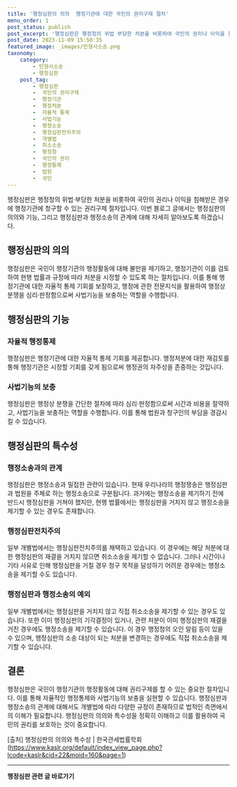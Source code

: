 ```yaml
---
title: '행정심판의 의의  행정기관에 대한 국민의 권리구제 절차'
menu_order: 1
post_status: publish
post_excerpt: '행정심판은 행정청의 위법 부당한 처분을 비롯하여 국민의 권리나 이익을 침해받은 경우에 행정기관에 청구할 수 있는 권리구제 절차입니다. 이번 블로그 글에서는 행정심판의 의의와 기능, 그리고 행정심판과 행정소송의 관계에 대해 자세히 알아보도록 하겠습니다.'
post_date: 2023-11-09 15:50:35
featured_image: _images/민형사소송.png
taxonomy:
    category:
        - 민형사소송
        - 행정심판
    post_tag:
        - 행정심판
        -  국민의 권리구제
        -  행정기관
        -  행정처분
        -  자율적 통제
        -  사법기능
        -  행정소송
        -  행정심판전치주의
        -  개별법
        -  취소소송
        -  행정청
        -  국민의 권리
        -  행정통제
        -  법원
        -  국민
---
```



행정심판은 행정청의 위법·부당한 처분을 비롯하여 국민의 권리나 이익을 침해받은 경우에 행정기관에 청구할 수 있는 권리구제 절차입니다. 이번 블로그 글에서는 행정심판의 의의와 기능, 그리고 행정심판과 행정소송의 관계에 대해 자세히 알아보도록 하겠습니다.

## 행정심판의 의의

행정심판은 국민이 행정기관의 행정활동에 대해 불만을 제기하고, 행정기관이 이를 검토하여 현행 법률과 규정에 따라 처분을 시정할 수 있도록 하는 절차입니다. 이를 통해 행정기관에 대한 자율적 통제 기회를 보장하고, 행정에 관한 전문지식을 활용하여 행정상 분쟁을 심리·판정함으로써 사법기능을 보충하는 역할을 수행합니다.

## 행정심판의 기능

### 자율적 행정통제

행정심판은 행정기관에 대한 자율적 통제 기회를 제공합니다. 행정처분에 대한 재검토를 통해 행정기관은 시정할 기회를 갖게 됨으로써 행정권의 자주성을 존중하는 것입니다.

### 사법기능의 보충

행정심판은 행정상 분쟁을 간단한 절차에 따라 심리·판정함으로써 시간과 비용을 절약하고, 사법기능을 보충하는 역할을 수행합니다. 이를 통해 법원과 청구인의 부담을 경감시킬 수 있습니다.

## 행정심판의 특수성

### 행정소송과의 관계

행정심판은 행정소송과 밀접한 관련이 있습니다. 현재 우리나라의 행정쟁송은 행정심판과 법원을 주체로 하는 행정소송으로 구분됩니다. 과거에는 행정소송을 제기하기 전에 반드시 행정심판을 거쳐야 했지만, 현행 법률에서는 행정심판을 거치지 않고 행정소송을 제기할 수 있는 경우도 존재합니다.

### 행정심판전치주의

일부 개별법에서는 행정심판전치주의를 채택하고 있습니다. 이 경우에는 해당 처분에 대한 행정심판의 재결을 거치지 않으면 취소소송을 제기할 수 없습니다. 그러나 시간이나 기타 사유로 인해 행정심판을 거칠 경우 청구 목적을 달성하기 어려운 경우에는 행정소송을 제기할 수도 있습니다.

### 행정심판과 행정소송의 예외

일부 개별법에서는 행정심판을 거치지 않고 직접 취소소송을 제기할 수 있는 경우도 있습니다. 또한 이미 행정심판의 기각결정이 있거나, 관련 처분이 이미 행정심판의 재결을 거친 경우에도 행정소송을 제기할 수 있습니다. 이 경우 행정청의 오인 알림 등이 있을 수 있으며, 행정심판의 소송 대상이 되는 처분을 변경하는 경우에도 직접 취소소송을 제기할 수 있습니다.

## 결론

행정심판은 국민이 행정기관의 행정활동에 대해 권리구제를 할 수 있는 중요한 절차입니다. 이를 통해 자율적인 행정통제와 사법기능의 보충을 실현할 수 있습니다. 행정심판과 행정소송의 관계에 대해서도 개별법에 따라 다양한 규정이 존재하므로 법적인 측면에서의 이해가 필요합니다. 행정심판의 의의와 특수성을 정확히 이해하고 이를 활용하여 국민의 권리를 보호하는 것이 중요합니다.

[출처] 행정심판의 의의와 특수성 | 한국관세법률학회 (https://www.kaslr.org/default/index_view_page.php?lcode=kaslr&cid=22&moid=160&page=1)
<!-- wp:separator -->
<hr class="wp-block-separator has-alpha-channel-opacity"/>
<!-- /wp:separator -->

<!-- wp:group {"backgroundColor":"base","layout":{"type":"constrained"}} -->
<div class="wp-block-group has-base-background-color has-background"><!-- wp:paragraph {"align":"center","fontSize":"medium"} -->
<p class="has-text-align-center has-large-font-size"><strong>행정심판 관련 글 바로가기</strong></p>
<!-- /wp:paragraph -->


<!-- wp:latest-posts
{"categories":[{"id":15531,"count":19,"description":"","link":"https://uknowlaw.com/category/%ed%96%89%ec%a0%95%ec%8b%ac%ed%8c%90/","name":"행정심판","slug":"행정심판","taxonomy":"category","parent":0,"meta":[],"_links":{"self":[{"href":"https://uknowlaw.com/wp-json/wp/v2/categories/15531"}],"collection":[{"href":"https://uknowlaw.com/wp-json/wp/v2/categories"}],"about":[{"href":"https://uknowlaw.com/wp-json/wp/v2/taxonomies/category"}],"wp:post_type":[{"href":"https://uknowlaw.com/wp-json/wp/v2/posts?categories=15531"}],"curies":[{"name":"wp","href":"https://api.w.org/{rel}","templated":true}]}}],"postsToShow":100,"excerptLength":28,"postLayout":"grid","columns":2,"featuredImageAlign":"left","featuredImageSizeSlug":"large","fontSize":"small"} /--></div>
<!-- /wp:group -->